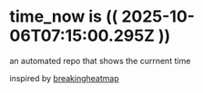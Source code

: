 # time_now is (( 2025-10-06T07:15:00.295Z ))

an automated repo that shows the currnent time

inspired by [breakingheatmap](https://github.com/breakingheatmap/breakingheatmap)